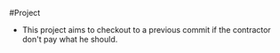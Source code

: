 #Project
- This project aims to checkout to a previous commit if the contractor don't pay what he should.